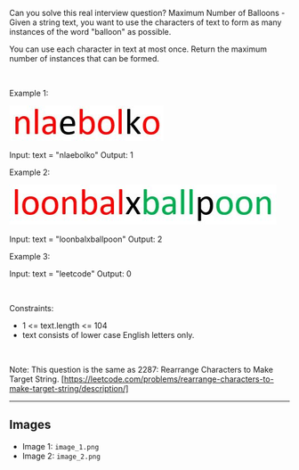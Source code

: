 Can you solve this real interview question? Maximum Number of Balloons - Given a string text, you want to use the characters of text to form as many instances of the word "balloon" as possible.

You can use each character in text at most once. Return the maximum number of instances that can be formed.

 

Example 1:

![Example 1](./image_1.png)


Input: text = "nlaebolko"
Output: 1


Example 2:

![Example 2](./image_2.png)


Input: text = "loonbalxballpoon"
Output: 2


Example 3:


Input: text = "leetcode"
Output: 0


 

Constraints:

 * 1 <= text.length <= 104
 * text consists of lower case English letters only.

 

Note: This question is the same as 2287: Rearrange Characters to Make Target String. [https://leetcode.com/problems/rearrange-characters-to-make-target-string/description/]

---

## Images

- Image 1: `image_1.png`
- Image 2: `image_2.png`

